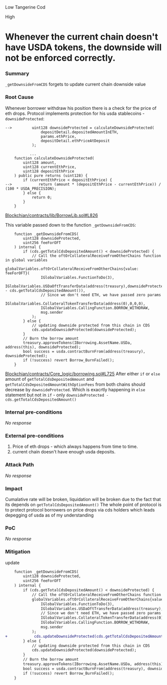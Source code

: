 Low Tangerine Cod

High

# Whenever the current chain doesn't have USDA tokens, the downside will not be enforced correctly.

### Summary

`_getDownsideFromCDS` forgets to update current chain downside value

### Root Cause
Whenever borrower withdraw his position there is a check for the price of eth drops. Protocol implements protection for his usda stablecoins - `downsideProtected`:
```solidity
-->         uint128 downsideProtected = calculateDownsideProtected(
                depositDetail.depositedAmountInETH,
                params.ethPrice,
                depositDetail.ethPriceAtDeposit
            );
            
           ...
    function calculateDownsideProtected(
        uint128 amount,
        uint128 currentEthPrice,
        uint128 depositEthPrice
    ) public pure returns (uint128) {
        if (currentEthPrice < depositEthPrice) {
-->            return (amount * (depositEthPrice - currentEthPrice)) / (100 * USDA_PRECISION);
        } else {
            return 0;
        }
    }           
```
[Blockchian/contracts/lib/BorrowLib.sol#L826](https://github.com/sherlock-audit/2024-11-autonomint/blob/main/Blockchain/Blockchian/contracts/lib/BorrowLib.sol#L826)

This variable passed down to the function `_getDownsideFromCDS`:
```solidity
    function _getDownsideFromCDS(
        uint128 downsideProtected,
        uint256 feeForOFT
    ) internal {
        if (cds.getTotalCdsDepositedAmount() < downsideProtected) {
            // Call the oftOrCollateralReceiveFromOtherChains function in global variables
            globalVariables.oftOrCollateralReceiveFromOtherChains{value: feeForOFT}(
                IGlobalVariables.FunctionToDo(3),
                IGlobalVariables.USDaOftTransferData(address(treasury),downsideProtected - cds.getTotalCdsDepositedAmount()),
                // Since we don't need ETH, we have passed zero params
                IGlobalVariables.CollateralTokenTransferData(address(0),0,0,0),
                IGlobalVariables.CallingFunction.BORROW_WITHDRAW,
                msg.sender
            );
        } else {
            // updating downside protected from this chain in CDS
            cds.updateDownsideProtected(downsideProtected);
        }
        // Burn the borrow amount
        treasury.approveTokens(IBorrowing.AssetName.USDa, address(this), downsideProtected);
        bool success = usda.contractBurnFrom(address(treasury), downsideProtected);
        if (!success) revert Borrow_BurnFailed();
    }
```
[Blockchian/contracts/Core_logic/borrowing.sol#L725](https://github.com/sherlock-audit/2024-11-autonomint/blob/main/Blockchain/Blockchian/contracts/Core_logic/borrowing.sol#L725)
After either `if` or `else` amount of `getTotalCdsDepositedAmount` and `getTotalCdsDepositedAmountWithOptionFees` from both chains should decrease by `downsideProtected`. Which is exacrtly happening in `else` statement but not in `if` - only `downsideProtected - cds.getTotalCdsDepositedAmount()`

### Internal pre-conditions

_No response_

### External pre-conditions

1. Price of eth drops - which always happens from time to time.
2. current chain doesn't have enough usda deposits.
### Attack Path

_No response_

### Impact
Cumalative rate will be broken, liquidation will be broken due to the fact that its depends on `getTotalCdsDepositedAmount()`
The whole point of protocol is to protect protocol borrowers on price drops via cds holders which leads depegging of usda as of my understanding
### PoC

_No response_

### Mitigation
update
```diff
    function _getDownsideFromCDS(
        uint128 downsideProtected,
        uint256 feeForOFT
    ) internal {
        if (cds.getTotalCdsDepositedAmount() < downsideProtected) {
            // Call the oftOrCollateralReceiveFromOtherChains function in global variables
            globalVariables.oftOrCollateralReceiveFromOtherChains{value: feeForOFT}(
                IGlobalVariables.FunctionToDo(3),
                IGlobalVariables.USDaOftTransferData(address(treasury),downsideProtected - cds.getTotalCdsDepositedAmount()),
                // Since we don't need ETH, we have passed zero params
                IGlobalVariables.CollateralTokenTransferData(address(0),0,0,0),
                IGlobalVariables.CallingFunction.BORROW_WITHDRAW,
                msg.sender
            );
+            cds.updateDownsideProtected(cds.getTotalCdsDepositedAmount());
        } else {
            // updating downside protected from this chain in CDS
            cds.updateDownsideProtected(downsideProtected);
        }
        // Burn the borrow amount
        treasury.approveTokens(IBorrowing.AssetName.USDa, address(this), downsideProtected);
        bool success = usda.contractBurnFrom(address(treasury), downsideProtected);
        if (!success) revert Borrow_BurnFailed();
    }

```